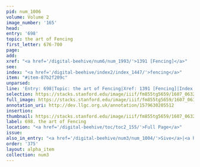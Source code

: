 ```yaml
---
pid: num_1006
volume: Volume 2
image_number: '165'
head:
entry: '698'
topic: the art of Fencing
first_letter: 676-700
page:
add:
xref: "<a href='/digital-beehive/num6/num_1993/'>1391 [Fencing]</a>"
see:
index: "<a href='/digital-beehive/index2/index_1447/'>fencing</a>"
item: "#item-87b2f209c"
unparsed:
line: 'Entry: 698|Topic: the art of Fencing|Xref: 1391 [Fencing]|Index: fencing|#item-87b2f209c'
selection: https://stacks.stanford.edu/image/iiif/fm855tg5659/1607_0632/443,2784,2822,354/full/0/default.jpg
full_image: https://stacks.stanford.edu/image/iiif/fm855tg5659/1607_0632/full/full/0/default.jpg
annotation_uri: http://dev.llgc.org.uk/annotation/1579630205512
insertion:
thumbnail: https://stacks.stanford.edu/image/iiif/fm855tg5659/1607_0632/443,2784,600,180/250,/0/default.jpg
label: 698. the art of Fencing
location: "<a href='/digital-beehive/toc/toc2_155/'>Full Page</a>"
issue:
also_in_entry: "<a href='/digital-beehive/num3/num_1004/'>Sive</a>|<a href='/digital-beehive/num3/num_1005/'>Grease</a>"
order: '375'
layout: alpha_item
collection: num3
---
```

